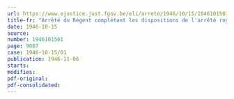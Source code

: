 ```yaml
---
url: https://www.ejustice.just.fgov.be/eli/arrete/1946/10/15/1946101501/justel
title-fr: "Arrêté du Régent complétant les dispositions de l'arrêté royal du 4 avril 1895 portant règlement concernant les mesures à observer pour le transport des voyageurs"
date: 1946-10-15
source:
number: 1946101501
page: 9087
case: 1946-10-15/01
publication: 1946-11-06
starts:
modifies:
pdf-original:
pdf-consolidated:
---
```


